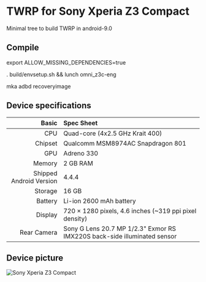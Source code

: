 # TWRP for Sony Xperia Z3 Compact

Minimal tree to build TWRP in android-9.0

## Compile

export ALLOW_MISSING_DEPENDENCIES=true

. build/envsetup.sh && lunch omni_z3c-eng

mka adbd recoveryimage

## Device specifications

Basic   | Spec Sheet
-------:|:-------------------------
CPU     | Quad-core (4x2.5 GHz Krait 400)
Chipset | Qualcomm MSM8974AC Snapdragon 801
GPU     | Adreno 330
Memory  | 2 GB RAM
Shipped Android Version | 4.4.4
Storage | 16 GB
Battery | Li-ion 2600 mAh battery
Display | 720 × 1280 pixels, 4.6 inches (~319 ppi pixel density)
Rear Camera  | Sony G Lens 20.7 MP 1/2.3" Exmor RS IMX220S back-side illuminated sensor


## Device picture

![Sony Xperia Z3 Compact](https://cdn.support.sonymobile.com/pi/xperiaz3compact.png)
